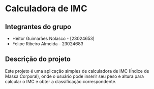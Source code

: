 # Calculadora de IMC

## Integrantes do grupo
- Heitor Guimarães Nolasco - [23024653]
- Felipe Ribeiro Almeida - 23024683

## Descrição do projeto
Este projeto é uma aplicação simples de calculadora de IMC (Índice de Massa Corporal), onde o usuário pode inserir seu peso e altura para calcular o IMC e obter a classificação correspondente.
